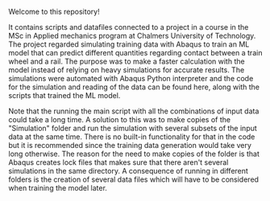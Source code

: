 Welcome to this repository!

It contains scripts and datafiles connected to a project in a course in the MSc in Applied mechanics program at Chalmers University of Technology. The project regarded simulating training data with Abaqus to train an ML model that can predict different quantities regarding contact between a train wheel and a rail. The purpose was to make a faster calculation with the model instead of relying on heavy simulations for accurate results.
The simulations were automated with Abaqus Python interpreter and the code for the simulation and reading of the data can be found here, along with the scripts that trained the ML model.

Note that the running the main script with all the combinations of input data could take a long time. A solution to this was to make copies of the "Simulation" folder and run the simulation with several subsets of the input data at the same time. There is no built-in functionality for that in the code but it is recommended since the training data generation would take very long otherwise. The reason for the need to make copies of the folder is that Abaqus creates lock files that makes sure that there aren't several simulations in the same directory. A consequence of running in different folders is the creation of several data files which will have to be considered when training the model later.